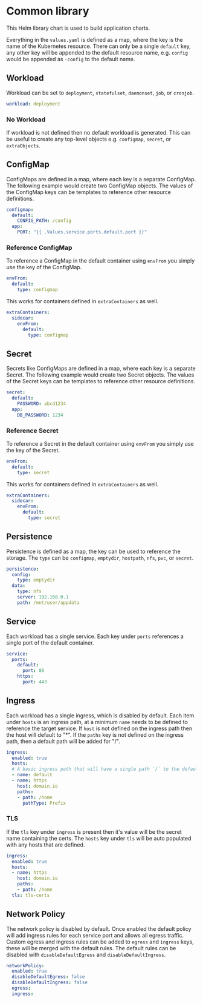 # Common library
This Helm library chart is used to build application charts.

Everything in the `values.yaml` is defined as a map, where the key is the name of the Kubernetes resource. There can only be a single `default` key, any other key will be appended to the default resource name, e.g. `config` would be appended as `-config` to the default name.

## Workload
Workload can be set to `deployment`, `statefulset`, `daemonset`, `job`, or `cronjob`.
```yaml
workload: deployment
```
### No Workload
If workload is not defined then no default workload is generated. This can be useful to create any top-level objects e.g. `configmap`, `secret`, or `extraObjects`.

## ConfigMap
ConfigMaps are defined in a map, where each key is a separate ConfigMap. The following example would create two ConfigMap objects. The values of the ConfigMap keys can be templates to reference other resource definitions.
```yaml
configmap:
  default:
    CONFIG_PATH: /config
  app:
    PORT: "{{ .Values.service.ports.default.port }}"
```
### Reference ConfigMap
To reference a ConfigMap in the default container using `envFrom` you simply use the key of the ConfigMap.
```yaml 
envFrom:
  default:
    type: configmap
```

This works for containers defined in `extraContainers` as well.
```yaml
extraContainers:
  sidecar:
    envFrom:
      default:
        type: configmap
```

## Secret
Secrets like ConfigMaps are defined in a map, where each key is a separate Secret. The following example would create two Secret objects. The values of the Secret keys can be templates to reference other resource definitions.
```yaml
secret:
  default:
    PASSWORD: abcd1234
  app:
    DB_PASSWORD: 1234
```
### Reference Secret
To reference a Secret in the default container using `envFrom` you simply use the key of the Secret.
```yaml 
envFrom:
  default:
    type: secret
```

This works for containers defined in `extraContainers` as well.
```yaml
extraContainers:
  sidecar:
    envFrom:
      default:
        type: secret
```

## Persistence
Persistence is defined as a map, the key can be used to reference the storage. The `type` can be `configmap`, `emptydir`, `hostpath`, `nfs`, `pvc`, or `secret`.
```yaml
persistence:
  config:
    type: emptydir
  data:
    type: nfs
    server: 192.168.0.1
    path: /mnt/user/appdata
```

## Service
Each workload has a single service. Each key under `ports` references a single port of the default container.
```yaml
service:
  ports:
    default:
      port: 80
    https:
      port: 443
```

## Ingress
Each workload has a single ingress, which is disabled by default. Each item under `hosts` is an ingress path, at a minimum `name` needs to be defined to reference the target service. If `host` is not defined on the ingress path then the host will default to "*". If the `paths` key is not defined on the ingress path, then a default path will be added for "/".
```yaml
ingress:
  enabled: true
  hosts:
  # A basic ingress path that will have a single path `/` to the default service
  - name: default
  - name: https
    host: domain.io
    paths:
    - path: /home
      pathType: Prefix
```
### TLS
If the `tls` key under `ingress` is present then it's value will be the secret name containing the certs. The `hosts` key under `tls` will be auto populated with any hosts that are defined.
```yaml
ingress:
  enabled: true
  hosts:
  - name: https
    host: domain.io
    paths:
    - path: /home
  tls: tls-certs
```

## Network Policy
The network policy is disabled by default. Once enabled the default policy will add ingress rules for each service port and allows all egress traffic. Custom egress and ingress rules can be added to `egress` and `ingress` keys, these will be merged with the default rules. The default rules can be disabled with `disableDefaultEgress` and `disableDefaultIngress`.
```yaml
networkPolicy:
  enabled: true
  disableDefaultEgress: false
  disableDefaultIngress: false
  egress:
  ingress:
```
